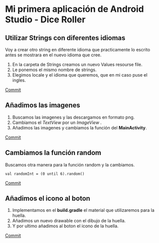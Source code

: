 # Mi primera aplicación de Android Studio - Dice Roller 

## Utilizar Strings con diferentes idiomas

Voy a crear otro string en diferente idioma que practicamente lo escrito antes se mostrara
en el nuevo idioma que cree.

1. En la carpeta de Strings creamos un nuevo Values resourse file.
2. Le ponemos el mismo nombre de strings.
3. Elegimos locale y el idioma que queremos, que en mi caso puse el ingles.

[Commit](https://github.com/Britza/andfun-kotlin-dice-roller/commit/8c45ea14d39bcf33abb04c4e3eb6efe4151910a8)  

## Añadimos las imagenes

1. Buscamos las imagenes y las descargamos en formato png.
2. Cambiamos el _TextView_ por un _ImageView_ .
3. Añadimos las imagenes y cambiamos la función del **MainActivity**.

[Commit](https://github.com/Britza/andfun-kotlin-dice-roller/commit/431d9513d1c5f77e7adb766410c4df15e20d26fb)  


## Cambiamos la función random

Buscamos otra manera para la función random y la cambiamos.

` val randomInt = (0 until 6).random() `

[Commit](https://github.com/Britza/andfun-kotlin-dice-roller/commit/86e854520d23e622474f1df878e4d431440ec79a)  

## Añadimos el icono al boton

1. Implementamos en el **build.gradle** el material que utilizaremos para la huella.
2. Añadimos un nuevo drawable con el dibujo de la huella.
3. Y por ultimo añadimos al boton el icono de la huella.

[Commit](https://github.com/Britza/andfun-kotlin-dice-roller/commit/c515cf4fc56afb4c19565093f724e92de3798920)  
